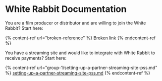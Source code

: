 # White Rabbit Documentation

You are a film producer or distributor and are willing to join the White Rabbit? Start here:

{% content-ref url="broken-reference" %}
[Broken link](broken-reference)
{% endcontent-ref %}



You have a streaming site and would like to integrate with White Rabbit to receive payments? Start here:

{% content-ref url="group-1/setting-up-a-partner-streaming-site-pss.md" %}
[setting-up-a-partner-streaming-site-pss.md](group-1/setting-up-a-partner-streaming-site-pss.md)
{% endcontent-ref %}

